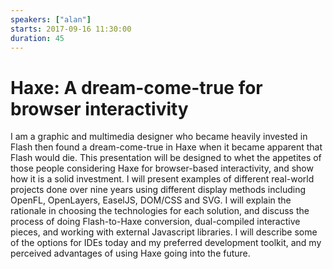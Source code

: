 ```yaml
---
speakers: ["alan"]
starts: 2017-09-16 11:30:00
duration: 45
---
```


# Haxe: A dream-come-true for browser interactivity

I am a graphic and multimedia designer who became heavily invested in Flash then found a dream-come-true in Haxe when it became apparent that Flash would die. This presentation will be designed to whet the appetites of those people considering Haxe for browser-based interactivity, and show how it is a solid investment. I will present examples of different real-world projects done over nine years using different display methods including OpenFL, OpenLayers, EaselJS, DOM/CSS and SVG. I will explain the rationale in choosing the technologies for each solution, and discuss the process of doing Flash-to-Haxe conversion, dual-compiled interactive pieces, and working with external Javascript libraries. I will describe some of the options for IDEs today and my preferred development toolkit, and my perceived advantages of using Haxe going into the future.